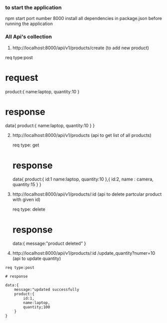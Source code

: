 ### to start the application

  npm start 
  port number 8000
  install all dependencies in package.json before running the application

### All Api's collection

1. http://localhost:8000/api/v1/products/create  (to add new product)

  req type:post

  # request

  product:{
      name:laptop,
      quantity:10
  }
  # response

  data{
      product:{
          name:laptop,
          quantity:10
      }
  }


2.  http://localhost:8000/api/v1/products (api to get list of all products)

    req type: get

    # response
    data{
      product:{
          id:1
          name:laptop,
          quantity:10
      },{
          id:2,
          name : camera,
          quantity:15
      }
  }



3. http://localhost:8000/api/v1/products/:id  (api to delete partcular product with given id)
  
   req type: delete

   # response

   data:{
       message:"product deleted"
   }


4.    http://localhost:8000/api/v1/products/:id /update_quantity?numer=10  (api to update quantity) 

    req type:post

    # response 

    data:{
        message:"updated successfully
        product:{
            id:1,
            name:laptop,
            quantity;100
        }
    }